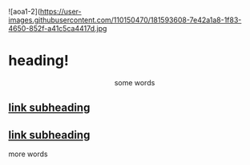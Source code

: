 
![aoa1-2](https://user-images.githubusercontent.com/110150470/181593608-7e42a1a8-1f83-4650-852f-a41c5ca4417d.jpg
  

# heading!



<div align="center">some words</div>


## [link subheading](https://www.google.com)

## [link subheading](https://www.google.com)


more words


